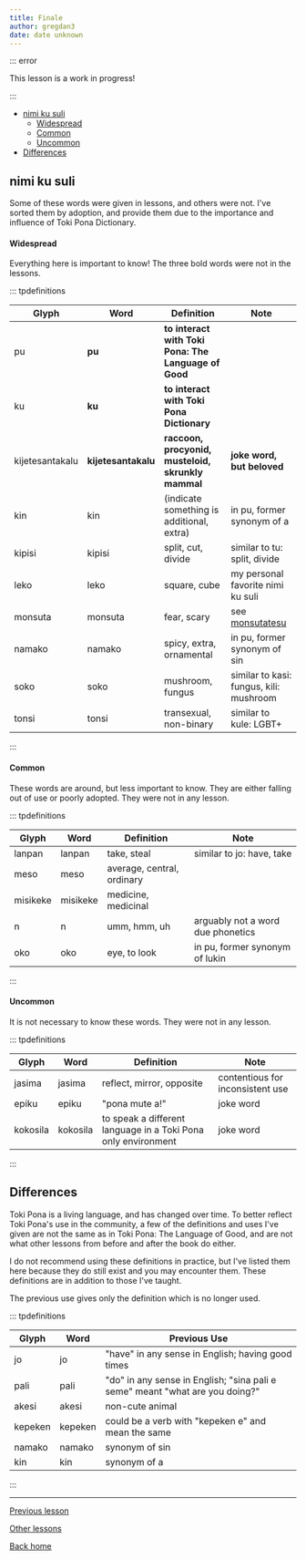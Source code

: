 ```yaml
---
title: Finale
author: gregdan3
date: date unknown
---
```

::: error

This lesson is a work in progress!

:::

<!-- toc -->

- [nimi ku suli](#nimi-ku-suli)
    - [Widespread](#widespread)
    - [Common](#common)
    - [Uncommon](#uncommon)
- [Differences](#differences)

<!-- tocstop -->

## nimi ku suli

Some of these words were given in lessons, and others were not. I've sorted them by adoption, and provide them due to the importance and influence of Toki Pona Dictionary.

#### Widespread

Everything here is important to know! The three bold words were not in the lessons.

::: tpdefinitions

| Glyph           | Word                | Definition                                           | Note                                    |
| --------------- | ------------------- | ---------------------------------------------------- | --------------------------------------- |
| pu              | **pu**              | **to interact with Toki Pona: The Language of Good** |                                         |
| ku              | **ku**              | **to interact with Toki Pona Dictionary**            |                                         |
| kijetesantakalu | **kijetesantakalu** | **raccoon, procyonid, musteloid, skrunkly mammal**   | **joke word, but beloved**              |
| kin             | kin                 | (indicate something is additional, extra)            | in pu, former synonym of a              |
| kipisi          | kipisi              | split, cut, divide                                   | similar to tu: split, divide            |
| leko            | leko                | square, cube                                         | my personal favorite nimi ku suli       |
| monsuta         | monsuta             | fear, scary                                          | see [monsutatesu](./monsutatesu.html)   |
| namako          | namako              | spicy, extra, ornamental                             | in pu, former synonym of sin            |
| soko            | soko                | mushroom, fungus                                     | similar to kasi: fungus, kili: mushroom |
| tonsi           | tonsi               | transexual, non-binary                               | similar to kule: LGBT+                  |

:::

#### Common

These words are around, but less important to know. They are either falling out of use or poorly adopted. They were not in any lesson.

::: tpdefinitions

| Glyph    | Word     | Definition                 | Note                              |
| -------- | -------- | -------------------------- | --------------------------------- |
| lanpan   | lanpan   | take, steal                | similar to jo: have, take         |
| meso     | meso     | average, central, ordinary |                                   |
| misikeke | misikeke | medicine, medicinal        |                                   |
| n        | n        | umm, hmm, uh               | arguably not a word due phonetics |
| oko      | oko      | eye, to look               | in pu, former synonym of lukin    |

:::

#### Uncommon

It is not necessary to know these words. They were not in any lesson.

::: tpdefinitions

| Glyph    | Word     | Definition                                                    | Note                             |
| -------- | -------- | ------------------------------------------------------------- | -------------------------------- |
| jasima   | jasima   | reflect, mirror, opposite                                     | contentious for inconsistent use |
| epiku    | epiku    | "pona mute a!"                                                | joke word                        |
| kokosila | kokosila | to speak a different language in a Toki Pona only environment | joke word                        |

:::

## Differences

Toki Pona is a living language, and has changed over time. To better reflect Toki Pona's use in the community, a few of the definitions and uses I've given are not the same as in Toki Pona: The Language of Good, and are not what other lessons from before and after the book do either.

I do not recommend using these definitions in practice, but I've listed them here because they do still exist and you may encounter them. These definitions are in addition to those I've taught.

The previous use gives only the definition which is no longer used.

::: tpdefinitions

| Glyph   | Word    | Previous Use                                                                 |
| ------- | ------- | ---------------------------------------------------------------------------- |
| jo      | jo      | "have" in any sense in English; having good times                            |
| pali    | pali    | "do" in any sense in English; "sina pali e seme" meant "what are you doing?" |
| akesi   | akesi   | non-cute animal                                                              |
| kepeken | kepeken | could be a verb with "kepeken e" and mean the same                           |
| namako  | namako  | synonym of sin                                                               |
| kin     | kin     | synonym of a                                                                 |

:::

---

[Previous lesson](./pini.html)

[Other lessons](/toki-pona/#namako)

[Back home](/toki-pona/)


